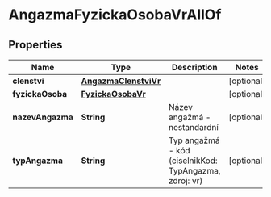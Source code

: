 

# AngazmaFyzickaOsobaVrAllOf


## Properties

| Name | Type | Description | Notes |
|------------ | ------------- | ------------- | -------------|
|**clenstvi** | [**AngazmaClenstviVr**](AngazmaClenstviVr.md) |  |  [optional] |
|**fyzickaOsoba** | [**FyzickaOsobaVr**](FyzickaOsobaVr.md) |  |  [optional] |
|**nazevAngazma** | **String** | Název angažmá - nestandardní |  [optional] |
|**typAngazma** | **String** | Typ angažmá  - kód (ciselnikKod: TypAngazma, zdroj: vr)  |  [optional] |




